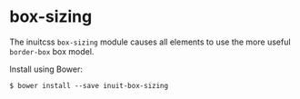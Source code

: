 # box-sizing

The inuitcss `box-sizing` module causes all elements to use the more useful
`border-box` box model.

Install using Bower:

    $ bower install --save inuit-box-sizing
